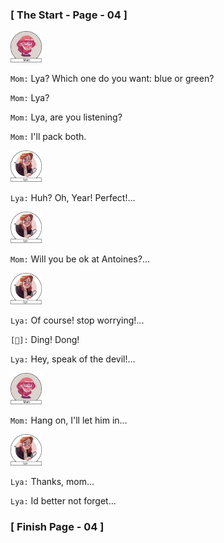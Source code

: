 ### 					     [ The Start - Page - 04 ]

<img src="images/mom.png" with="50" height="50">

`Mom:` Lya? Which one do you want: blue or green?

`Mom:` Lya?

`Mom:` Lya, are you listening?

`Mom:`  I'll pack both.

<img src="images/Lya-01.png" with="50" height="50">

`Lya:` Huh? Oh, Year! Perfect!...

<img src="images/Lya-01.png" with="50" height="50">

`Mom:` Will you be ok at Antoines?...

<img src="images/Lya-01.png" with="50" height="50">

`Lya:` Of course! stop worrying!...

`[🔔]:` Ding! Dong!  

`Lya:` Hey, speak of the devil!...

<img src="images/mom.png" with="50" height="50">

`Mom:` Hang on, I'll let him in...

<img src="images/Lya-01.png" with="50" height="50">

`Lya:` Thanks, mom...

`Lya:` Id better not forget...


###			             [ Finish Page - 04 ]



